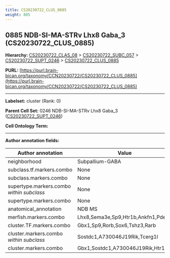 ```yaml
---
title: CS20230722_CLUS_0885
weight: 885
---
```

## 0885 NDB-SI-MA-STRv Lhx8 Gaba_3 (CS20230722_CLUS_0885)
<b>Hierarchy: </b>
[CS20230722_CLAS_08](../CS20230722_CLAS_08) >
[CS20230722_SUBC_057](../CS20230722_SUBC_057) >
[CS20230722_SUPT_0246](../CS20230722_SUPT_0246) >
[CS20230722_CLUS_0885](../CS20230722_CLUS_0885)

**PURL:** [https://purl.brain-bican.org/taxonomy/CCN20230722/CS20230722_CLUS_0885](https://purl.brain-bican.org/taxonomy/CCN20230722/CS20230722_CLUS_0885)

---


**Labelset:** cluster (Rank: 0)

**Parent Cell Set:** 0246 NDB-SI-MA-STRv Lhx8 Gaba_3 ([CS20230722_SUPT_0246](../CS20230722_SUPT_0246))



**Cell Ontology Term:** 

[MARKER GENES.]: #


---

[TRANSFERRED ANNOTATIONS.]: #


[AUTHOR ANNOTATION FIELDS.]: #


**Author annotation fields:**

| Author annotation | Value |
|-------------------|-------|
|neighborhood|Subpallium-GABA|
|subclass.tf.markers.combo|None|
|subclass.markers.combo|None|
|supertype.markers.combo _within subclass_|None|
|supertype.markers.combo|None|
|anatomical_annotation|NDB MS|
|merfish.markers.combo|Lhx8,Sema3e,Sp9,Htr1b,Ankfn1,Pde3a|
|cluster.TF.markers.combo|Gbx1,Sp9,Rorb,Sox6,Tshz3,Rarb|
|cluster.markers.combo _within subclass_|Sostdc1,A730046J19Rik,Tcerg1l|
|cluster.markers.combo|Gbx1,Sostdc1,A730046J19Rik,Htr1b|
